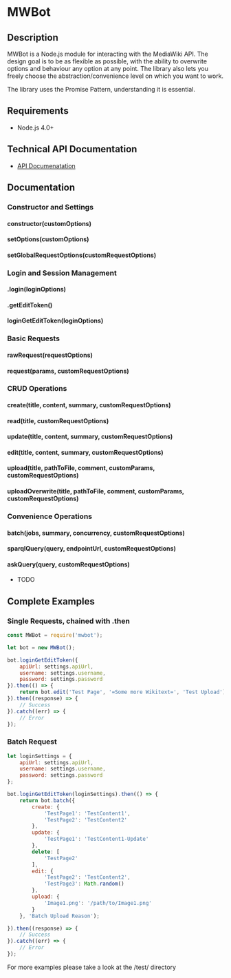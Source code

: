 MWBot
========================

## Description
MWBot is a Node.js module for interacting with the MediaWiki API.
The design goal is to be as flexible as possible, with the ability to overwrite options and behaviour any option at any point.
The library also lets you freely choose the abstraction/convenience level on which you want to work.

The library uses the Promise Pattern, understanding it is essential.

## Requirements
* Node.js 4.0+

## Technical API Documentation
* [API Documenatation](API.md)

## Documentation
### Constructor and Settings

#### constructor(customOptions)
#### setOptions(customOptions)
#### setGlobalRequestOptions(customRequestOptions)


### Login and Session Management

#### .login(loginOptions)

#### .getEditToken()

#### loginGetEditToken(loginOptions)

### Basic Requests
#### rawRequest(requestOptions)
#### request(params, customRequestOptions)

### CRUD Operations
#### create(title, content, summary, customRequestOptions)
#### read(title, customRequestOptions)

#### update(title, content, summary, customRequestOptions)

#### edit(title, content, summary, customRequestOptions)

#### upload(title, pathToFile, comment, customParams, customRequestOptions)

#### uploadOverwrite(title, pathToFile, comment, customParams, customRequestOptions)

### Convenience Operations
#### batch(jobs, summary, concurrency, customRequestOptions)

#### sparqlQuery(query, endpointUrl, customRequestOptions)

#### askQuery(query, customRequestOptions)
* TODO


## Complete Examples
### Single Requests, chained with .then
```js
const MWBot = require('mwbot');

let bot = new MWBot();

bot.loginGetEditToken({
    apiUrl: settings.apiUrl,
    username: settings.username,
    password: settings.password
}).then(() => {
    return bot.edit('Test Page', '=Some more Wikitext=', 'Test Upload');
}).then((response) => {
    // Success
}).catch((err) => {
    // Error
});


```
### Batch Request
```js
let loginSettings = {
    apiUrl: settings.apiUrl,
    username: settings.username,
    password: settings.password
};

bot.loginGetEditToken(loginSettings).then(() => {
    return bot.batch({
        create: {
            'TestPage1': 'TestContent1',
            'TestPage2': 'TestContent2'
        },
        update: {
            'TestPage1': 'TestContent1-Update'
        },
        delete: [
            'TestPage2'
        ],
        edit: {
            'TestPage2': 'TestContent2',
            'TestPage3': Math.random()
        },
        upload: {
            'Image1.png': '/path/to/Image1.png'
        }
    }, 'Batch Upload Reason');

}).then((response) => {
    // Success
}).catch((err) => {
    // Error
});
```

For more examples please take a look at the /test/ directory
